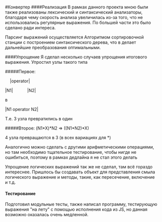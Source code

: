 #Конвертер
####Реализация
В рамках данного проекта мною были также реализованы лексический и синтаксический анализаторы, благодаря чему скорость анализа увеличилась из-за того, что не использовались регулярные выражения. По большей части это было сделано ради интереса.

Парсинг выражений осуществляется Алгоритмом сортировочной станции с построением синтаксического дерева, что в делает дальнейшие преобразования оптимальными.

####Упрощение
Я сделал несколько случаев упрощения итогового выражения. Упростил узлы такого типа

#####Первое:

&nbsp;&nbsp;&nbsp;&nbsp;|operator|

|N1|&nbsp;&nbsp;&nbsp;&nbsp;&nbsp;&nbsp;&nbsp;&nbsp;&nbsp;&nbsp;&nbsp;&nbsp;|N2| 
 
в

|N1 operator N2|

Т.е. 3 узла превратились в один

#####Второе:
(N1*X)*N2  => ((N1\*N2)*X)

4 узла превращаются в 3 (в всех вариациях для *)

Аналогично можно сделать с другими арифметическими операциями, но там необходимо тщательное тестирование, чтобы нигде не ошибиться, поэтому в рамках дедлайна я не стал этого делать

Упрощение логических выражений так же не сделал, там всё гораздо интереснее. Пришлось бы создавать объект для представления смыла логического выражение и методы, такие, как пересечение, включение и т.д.

#### Тестирование
Подготовил модульные тесты, также написал программу, тестирующую выражения "на лету" с помощью исполнения кода из JS, но данная возможно оказалась очень медленной.
